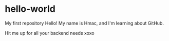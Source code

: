 # hello-world
My first repository
Hello! 
My name is Hmac, and I'm learning about GitHub. 

Hit me up for all your backend needs
xoxo
